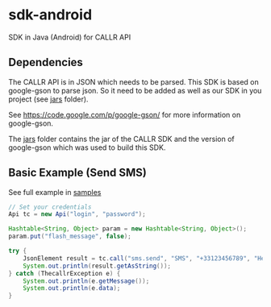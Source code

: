 sdk-android
===========

SDK in Java (Android) for CALLR API

## Dependencies
The CALLR API is in JSON which needs to be parsed.
This SDK is based on google-gson to parse json.
So it need to be added as well as our SDK in you project (see [jars](jars/) folder).

See https://code.google.com/p/google-gson/ for more information on google-gson.

The [jars](jars/) folder contains the jar of the CALLR SDK and the version
of google-gson which was used to build this SDK.

## Basic Example (Send SMS)
See full example in [samples](samples/)

```java
// Set your credentials
Api tc = new Api("login", "password");

Hashtable<String, Object> param = new Hashtable<String, Object>();
param.put("flash_message", false);

try {
	JsonElement result = tc.call("sms.send", "SMS", "+33123456789", "Hello, world", param);
	System.out.println(result.getAsString());
} catch (ThecallrException e) {
	System.out.println(e.getMessage());
	System.out.println(e.data);
}
```
